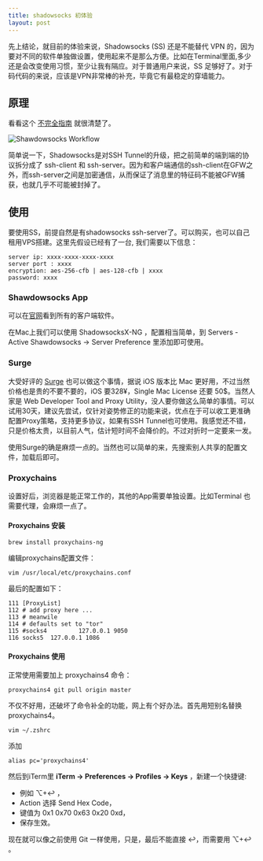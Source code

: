 ```yaml
---
title: shadowsocks 初体验
layout: post
---
```


先上结论，就目前的体验来说，Shadowsocks (SS) 还是不能替代 VPN 的，因为要对不同的软件单独做设置，使用起来不是那么方便。比如在Terminal里面,多少还是会改变使用习惯，至少让我有隔应。对于普通用户来说，SS 足够好了。对于码代码的来说，应该是VPN非常棒的补充，毕竟它有最稳定的穿墙能力。

## 原理

看看这个 [不完全指南](http://www.auooo.com/2015/06/26/shadowsocks%EF%BC%88%E5%BD%B1%E6%A2%AD%EF%BC%89%E4%B8%8D%E5%AE%8C%E5%85%A8%E6%8C%87%E5%8D%97/) 就很清楚了。

![Shawdowsocks Workflow](http://villim.github.io/img/2016/shadowsocks-first-experience-01.png)

简单说一下，Shadowsocks是对SSH Tunnel的升级，把之前简单的端到端的协议拆分成了 ssh-client 和 ssh-server。因为和客户端通信的ssh-client在GFW之外，而ssh-server之间是加密通信，从而保证了消息里的特征码不能被GFW捕获，也就几乎不可能被封掉了。

## 使用

要使用SS，前提自然是有shadowsocks ssh-server了。可以购买，也可以自己租用VPS搭建。这里先假设已经有了一台, 我们需要以下信息：

```
server ip: xxxx-xxxx-xxxx-xxxx
server port : xxxx
encryption: aes-256-cfb | aes-128-cfb | xxxx
password: xxxx
```

### Shawdowsocks App

可以在[官网](https://shadowsocks.org/en/download/clients.html)看到所有的客户端软件。

在Mac上我们可以使用 ShadowsocksX-NG ，配置相当简单，到 Servers - Active Shawdowsocks -> Server Preference 里添加即可使用。

### Surge 

大受好评的 [Surge](http://nssurge.com/) 也可以做这个事情，据说 iOS 版本比 Mac 更好用，不过当然价格也是贵的不要不要的，iOS 要328¥，Single Mac License 还要 50$。当然人家是 Web Developer Tool and Proxy Utility，没人要你做这么简单的事情。可以试用30天，建议先尝试，仅针对姿势修正的功能来说，优点在于可以收工更准确配置Proxy策略，支持更多协议，如果有SSH Tunnel也可使用。我感觉还不错，只是价格太贵，以目前人气，估计短时间不会降价的。不过对折时一定要来一发。

使用Surge的确是麻烦一点的。当然也可以简单的来，先搜索别人共享的配置文件，加载后即可。

### Proxychains

设置好后，浏览器是能正常工作的，其他的App需要单独设置。比如Terminal 也需要代理，会麻烦一点了。

#### Proxychains 安装

```
brew install proxychains-ng
```

编辑proxychains配置文件：
```
vim /usr/local/etc/proxychains.conf
```
最后的配置如下：

```
111 [ProxyList]
112 # add proxy here ...
113 # meanwile
114 # defaults set to "tor"
115 #socks4         127.0.0.1 9050
116 socks5  127.0.0.1 1086
```

#### Proxychains 使用

正常使用需要加上 proxychains4 命令：

```
proxychains4 git pull origin master
```
不仅不好用，还破坏了命令补全的功能，网上有个好办法。首先用短别名替换 proxychains4。

```
vim ~/.zshrc 
```
添加 

```
alias pc='proxychains4'  
```
然后到iTerm里 **iTerm -> Preferences -> Profiles -> Keys** 
，新建一个快捷键:

* 例如 ⌥+↩︎ ，
* Action 选择 Send Hex Code，
* 键值为 0x1 0x70 0x63 0x20 0xd，
* 保存生效。

现在就可以像之前使用 Git 一样使用，只是，最后不能直接 ↩︎，而需要用 ⌥+↩︎ 。















